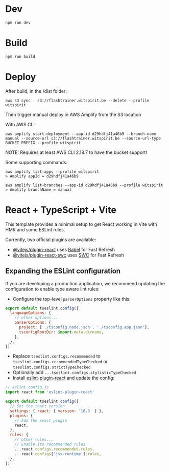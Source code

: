 # Dev

```
npm run dev
```

# Build

```
npm run build
```

# Deploy

After build, in the /dist folder:

```
aws s3 sync . s3://flashtrainer.witspirit.be --delete --profile witspirit
```

Then trigger manual deploy in AWS Amplify from the S3 location

With AWS CLI
```
aws amplify start-deployment --app-id d29hdfj41a46b9 --branch-name manual --source-url s3://flashtrainer.witspirit.be --source-url-type BUCKET_PREFIX --profile witspirit
```
NOTE: Requires at least AWS CLI 2.18.7 to have the bucket support!

Some supporting commands:
```
aws amplify list-apps --profile witspirit
> Amplify appId = d29hdfj41a46b9

aws amplify list-branches --app-id d29hdfj41a46b9 --profile witspirit
> Amplify branchName = manual
```








# React + TypeScript + Vite

This template provides a minimal setup to get React working in Vite with HMR and some ESLint rules.

Currently, two official plugins are available:

- [@vitejs/plugin-react](https://github.com/vitejs/vite-plugin-react/blob/main/packages/plugin-react/README.md) uses [Babel](https://babeljs.io/) for Fast Refresh
- [@vitejs/plugin-react-swc](https://github.com/vitejs/vite-plugin-react-swc) uses [SWC](https://swc.rs/) for Fast Refresh

## Expanding the ESLint configuration

If you are developing a production application, we recommend updating the configuration to enable type aware lint rules:

- Configure the top-level `parserOptions` property like this:

```js
export default tseslint.config({
  languageOptions: {
    // other options...
    parserOptions: {
      project: ['./tsconfig.node.json', './tsconfig.app.json'],
      tsconfigRootDir: import.meta.dirname,
    },
  },
})
```

- Replace `tseslint.configs.recommended` to `tseslint.configs.recommendedTypeChecked` or `tseslint.configs.strictTypeChecked`
- Optionally add `...tseslint.configs.stylisticTypeChecked`
- Install [eslint-plugin-react](https://github.com/jsx-eslint/eslint-plugin-react) and update the config:

```js
// eslint.config.js
import react from 'eslint-plugin-react'

export default tseslint.config({
  // Set the react version
  settings: { react: { version: '18.3' } },
  plugins: {
    // Add the react plugin
    react,
  },
  rules: {
    // other rules...
    // Enable its recommended rules
    ...react.configs.recommended.rules,
    ...react.configs['jsx-runtime'].rules,
  },
})
```

